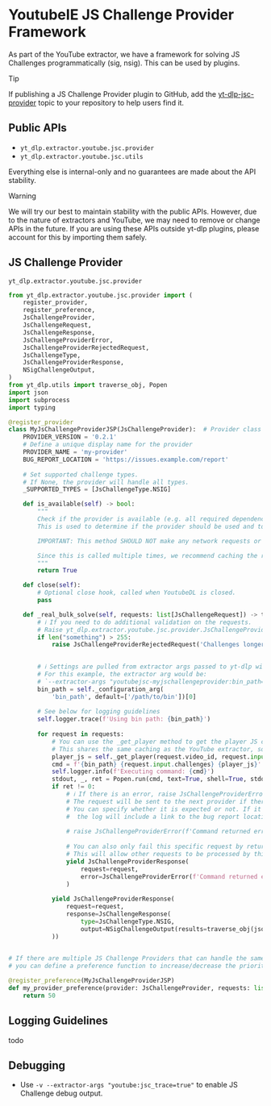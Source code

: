 # YoutubeIE JS Challenge Provider Framework

As part of the YouTube extractor, we have a framework for solving JS Challenges programmatically (sig, nsig). This can be used by plugins.

> [!TIP]
> If publishing a JS Challenge Provider plugin to GitHub, add the [yt-dlp-jsc-provider](https://github.com/topics/yt-dlp-jsc-provider) topic to your repository to help users find it.


## Public APIs

- `yt_dlp.extractor.youtube.jsc.provider`
- `yt_dlp.extractor.youtube.jsc.utils`

Everything else is internal-only and no guarantees are made about the API stability.

> [!WARNING]
> We will try our best to maintain stability with the public APIs.
> However, due to the nature of extractors and YouTube, we may need to remove or change APIs in the future.
> If you are using these APIs outside yt-dlp plugins, please account for this by importing them safely.

## JS Challenge Provider

`yt_dlp.extractor.youtube.jsc.provider`

```python
from yt_dlp.extractor.youtube.jsc.provider import (
    register_provider,
    register_preference,
    JsChallengeProvider,
    JsChallengeRequest,
    JsChallengeResponse,
    JsChallengeProviderError,
    JsChallengeProviderRejectedRequest,
    JsChallengeType, 
    JsChallengeProviderResponse,
    NSigChallengeOutput,
)
from yt_dlp.utils import traverse_obj, Popen
import json
import subprocess
import typing

@register_provider
class MyJsChallengeProviderJSP(JsChallengeProvider):  # Provider class name must end with "JSP"
    PROVIDER_VERSION = '0.2.1'
    # Define a unique display name for the provider
    PROVIDER_NAME = 'my-provider'
    BUG_REPORT_LOCATION = 'https://issues.example.com/report'
    
    # Set supported challenge types.
    # If None, the provider will handle all types.
    _SUPPORTED_TYPES = [JsChallengeType.NSIG]

    def is_available(self) -> bool:
        """
        Check if the provider is available (e.g. all required dependencies are available)
        This is used to determine if the provider should be used and to provide debug information.

        IMPORTANT: This method SHOULD NOT make any network requests or perform any expensive operations.

        Since this is called multiple times, we recommend caching the result.
        """
        return True

    def close(self):
        # Optional close hook, called when YoutubeDL is closed.
        pass

    def _real_bulk_solve(self, requests: list[JsChallengeRequest]) -> typing.Generator[JsChallengeProviderResponse, None, None]:
        # ℹ️ If you need to do additional validation on the requests.
        # Raise yt_dlp.extractor.youtube.jsc.provider.JsChallengeProviderRejectedRequest if the request is not supported.
        if len("something") > 255:
            raise JsChallengeProviderRejectedRequest('Challenges longer than 255 are not supported', expected=True)
            

        # ℹ️ Settings are pulled from extractor args passed to yt-dlp with the key `youtubejsc-<PROVIDER_KEY>`.
        # For this example, the extractor arg would be:
        # `--extractor-args "youtubejsc-myjschallengeprovider:bin_path=/path/to/bin"`
        bin_path = self._configuration_arg(
            'bin_path', default=['/path/to/bin'])[0]
        
        # See below for logging guidelines
        self.logger.trace(f'Using bin path: {bin_path}')
        
        for request in requests:
            # You can use the _get_player method to get the player JS code if needed.
            # This shares the same caching as the YouTube extractor, so it will not make unnecessary requests.
            player_js = self._get_player(request.video_id, request.input.player_url)
            cmd = f'{bin_path} {request.input.challenges} {player_js}'
            self.logger.info(f'Executing command: {cmd}')
            stdout, _, ret = Popen.run(cmd, text=True, shell=True, stdout=subprocess.PIPE)
            if ret != 0:
                # ℹ️ If there is an error, raise JsChallengeProviderError.
                # The request will be sent to the next provider if there is one.
                # You can specify whether it is expected or not. If it is unexpected, 
                #  the log will include a link to the bug report location (BUG_REPORT_LOCATION).
                
                # raise JsChallengeProviderError(f'Command returned error code {ret}', expected=False)
                
                # You can also only fail this specific request by returning a JsChallengeProviderResponse with the error.
                # This will allow other requests to be processed by this provider.
                yield JsChallengeProviderResponse(
                    request=request, 
                    error=JsChallengeProviderError(f'Command returned error code {ret}', expected=False)
                )
                
            yield JsChallengeProviderResponse(
                request=request, 
                response=JsChallengeResponse(
                    type=JsChallengeType.NSIG,
                    output=NSigChallengeOutput(results=traverse_obj(json.loads(stdout))),
            ))
        

# If there are multiple JS Challenge Providers that can handle the same JsChallengeRequest(s),
# you can define a preference function to increase/decrease the priority of providers.

@register_preference(MyJsChallengeProviderJSP)
def my_provider_preference(provider: JsChallengeProvider, requests: list[JsChallengeRequest]) -> int:
    return 50
```

## Logging Guidelines

todo

## Debugging

- Use `-v --extractor-args "youtube:jsc_trace=true"` to enable JS Challenge debug output.
